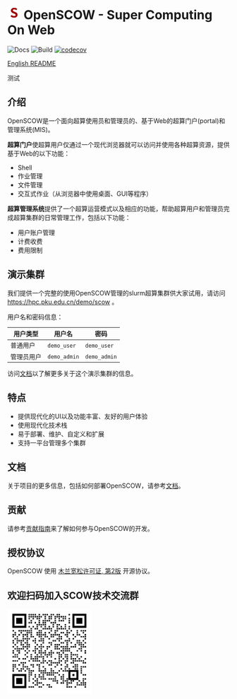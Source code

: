 # <img src="apps/portal-web/assets/icons/192.png" height="30px" /> OpenSCOW - Super Computing On Web

![Docs](https://github.com/PKUHPC/OpenSCOW/actions/workflows/docs.yaml/badge.svg)
![Build](https://github.com/PKUHPC/OpenSCOW/actions/workflows/test-build-publish.yaml/badge.svg)
[![codecov](https://codecov.io/gh/PKUHPC/SCOW/branch/master/graph/badge.svg?token=S9JCB2DXML)](https://codecov.io/gh/PKUHPC/SCOW)

[English README](./README.en.md)

测试

## 介绍

OpenSCOW是一个面向超算使用员和管理员的、基于Web的超算门户(portal)和管理系统(MIS)。

**超算门户**使超算用户仅通过一个现代浏览器就可以访问并使用各种超算资源，提供基于Web的以下功能：

- Shell
- 作业管理
- 文件管理
- 交互式作业（从浏览器中使用桌面、GUI等程序）

**超算管理系统**提供了一个超算运营模式以及相应的功能，帮助超算用户和管理员完成超算集群的日常管理工作，包括以下功能：

- 用户账户管理
- 计费收费
- 费用限制

## 演示集群

我们提供一个完整的使用OpenSCOW管理的slurm超算集群供大家试用，请访问 https://hpc.pku.edu.cn/demo/scow 。

用户名和密码信息：

| 用户类型   | 用户名       | 密码         |
| ---------- | ------------ | ------------ |
| 普通用户   | `demo_user`  | `demo_user`  |
| 管理员用户 | `demo_admin` | `demo_admin` |

访问[文档](https://pkuhpc.github.io/OpenSCOW/docs/info#%E4%BD%93%E9%AA%8C%E7%8E%AF%E5%A2%83)以了解更多关于这个演示集群的信息。

## 特点

- 提供现代化的UI以及功能丰富、友好的用户体验
- 使用现代化技术栈
- 易于部署、维护、自定义和扩展
- 支持一平台管理多个集群

## 文档

关于项目的更多信息，包括如何部署OpenSCOW，请参考[文档](https://pkuhpc.github.io/OpenSCOW)。

## 贡献

请参考[贡献指南](https://pkuhpc.github.io/OpenSCOW/docs/contribution)来了解如何参与OpenSCOW的开发。

## 授权协议

OpenSCOW 使用 [木兰宽松许可证, 第2版](http://license.coscl.org.cn/MulanPSL2) 开源协议。

## 欢迎扫码加入SCOW技术交流群

![SCOW技术交流群二维码](docs/static/img/scow_qrcode.png)
